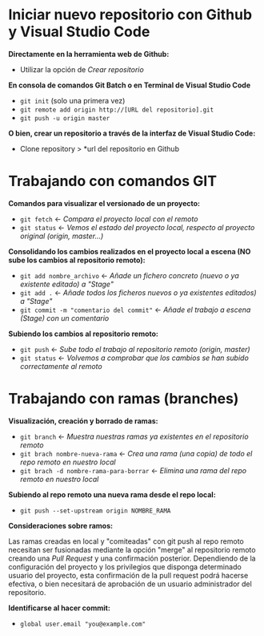 
# Iniciar nuevo repositorio con Github y Visual Studio Code
	
**Directamente en la herramienta web de Github:**
- Utilizar la opción de *Crear repositorio*

**En consola de comandos Git Batch o en Terminal de Visual Studio Code**

- `git init` (solo una primera vez)
- `git remote add origin http://[URL del repositorio].git`
- `git push -u origin master`

**O bien, crear un repositorio a través de la interfaz de Visual Studio Code:**
- Clone repository > *url del repositorio en Github

# Trabajando con comandos GIT

**Comandos para visualizar el versionado de un proyecto:**

- `git fetch` <- *Compara el proyecto local con el remoto*
- `git status` <- *Vemos el estado del proyecto local, respecto al proyecto original (origin, master...)*

**Consolidando los cambios realizados en el proyecto local a escena (NO sube los cambios al repositorio remoto):**

- `git add nombre_archivo` <- *Añade un fichero concreto (nuevo o ya existente editado) a "Stage"*
- `git add .` <- *Añade todos los ficheros nuevos o ya existentes editados) a "Stage"*
- `git commit -m "comentario del commit"` <- *Añade el trabajo a escena (Stage) con un comentario*

**Subiendo los cambios al repositorio remoto:**

- `git push` <- *Sube todo el trabajo al repositorio remoto (origin, master)*
- `git status` <- *Volvemos a comprobar que los cambios se han subido correctamente al remoto*

# Trabajando con ramas (branches)

**Visualización, creación y borrado de ramas:**

- `git branch` <- *Muestra nuestras ramas ya existentes en el repositorio remoto*
- `git brach nombre-nueva-rama`  <- *Crea una rama (una copia) de todo el repo remoto en nuestro local*
- `git brach -d nombre-rama-para-borrar` <- *Elimina una rama del repo remoto en nuestro local*

**Subiendo al repo remoto una nueva rama desde el repo local:**

- `git push --set-upstream origin NOMBRE_RAMA`

**Consideraciones sobre ramos:**

Las ramas creadas en local y "comiteadas" con git push al repo remoto necesitan ser fusionadas mediante la opción "merge" al repositorio remoto creando una *Pull Request* y una confirmación posterior. 
Dependiendo de la configuración del proyecto y los privilegios que disponga determinado usuario del proyecto, esta confirmación de la pull request podrá hacerse efectiva, o bien necesitará de aprobación de un usuario administrador del repositorio.

**Identificarse al hacer commit:**

- `global user.email "you@example.com"`
